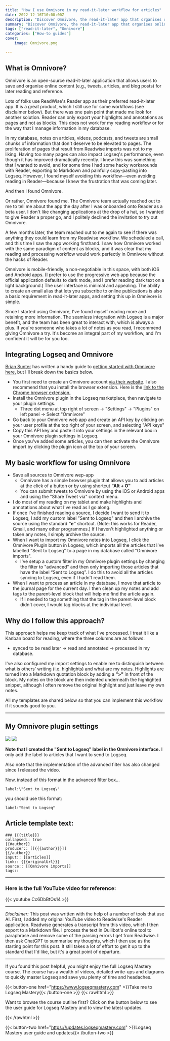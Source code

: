 ```yaml
---
title: "How I use Omnivore in my read-it-later workflow for articles"
date: 2022-12-16T10:00:00Z
description: "Discover Omnivore, the read-it-later app that organises online content and integrates seamlessly with Logseq."
summary: "Discover Omnivore, the read-it-later app that organises online content and integrates seamlessly with Logseq."
tags: ["read-it-later", "Omnivore"]
categories: ["How-to guides"]
cover:
    image: Omnivore.png

---
```


## What is Omnivore?

Omnivore is an open-source read-it-later application that allows users to save and organise online content (e.g., tweets, articles, and blog posts) for later reading and reference.

Lots of folks use ReadWise's Reader app as their preferred read-it-later app. It is a great product, which I still use for some workflows (see disclaimer below). But there was one pain point that made me look for another solution. Reader can only export your highlights and annotations as pages and not as blocks. This does not work for my reading workflow or for the way that I manage information in my database.

In my database, notes on articles, videos, podcasts, and tweets are small chunks of information that don't deserve to be elevated to pages. The proliferation of pages that result from Readwise imports was not to my liking. Having too many pages can also impact Logseq's performance, even though it has improved dramatically recently. I knew this was something that I wanted to avoid, and for some time I had some hacky workarounds with Reader, exporting to Markdown and painfully copy-pasting into Logseq. However, I found myself avoiding this workflow—even avoiding reading in Reader—because I knew the frustration that was coming later.

And then I found Omnivore.

Or rather, Omnivore found me. The Omnivore team actually reached out to me to tell me about the app the day after I was onboarded onto Reader as a beta user. I don't like changing applications at the drop of a hat, so I wanted to give Reader a proper go, and I politely declined the invitation to try out Omnivore. 

A few months later, the team reached out to me again to see if there was anything they could learn from my Readwise workflow. We scheduled a call, and this time I saw the app working firsthand. I saw how Omnivore worked with the same paradigm of content as blocks, and it was clear that my reading and processing workflow would work perfectly in Omnivore without the hacks of Reader.

Omnivore is mobile-friendly, a non-negotiable in this space, with both iOS and Android apps. (I prefer to use the progressive web app because the official application defaults to dark mode, and I prefer reading dark text on a light background.) The user interface is minimal and appealing.
The ability to create an email alias that lets you subscribe to online publications is also a basic requirement in read-it-later apps, and setting this up in Omnivore is simple. 

Since I started using Omnivore, I've found myself reading more and retaining more information. The seamless integration with Logseq is a major benefit, and the team has been great to interact with, which is always a plus. If you're someone who takes a lot of notes as you read, I recommend giving Omnivore a try. It's become an integral part of my workflow, and I'm confident it will be for you too.

## Integrating Logseq and Omnivore

[Brian Sunter](https://twitter.com/Bsunter) has written a handy guide to [getting started with Omnivore here](https://briansunter.com/pages/omnivore-logseq-guide), but I'll break down the basics below.

- You first need to create an Omnivore account [via their website](https://omnivore.app/). I also recommend that you install the browser extension. Here is the [link to the Chrome browser extension.](https://chrome.google.com/webstore/detail/omnivore/blkggjdmcfjdbmmmlfcpplkchpeaiiab?hl=en-GB)
- Install the Omnivore plugin in the Logseq marketplace, then navigate to your plugin settings.
  - Three dot menu at top right of screen -> "Settings" -> "Plugins" on left panel -> Select "Omnivore"
- Go back to your Omnivore web app and create an API key by clicking on your user profile at the top right of your screen, and selecting "API keys"
- Copy this API key and paste it into your settings in the relevant box in your Omnivore plugin settings in Logseq.
- Once you've added some articles, you can then activate the Omnivore import by clicking the plugin icon at the top of your screen.

## My basic workflow for using Omnivore

- Save all sources to Omnivore wep-app
  - Omnivore has a simple browser plugin that allows you to add articles at the click of a button or by using shortcut **"Alt + O"**
  - You can submit tweets to Omnivore by using the iOS or Android apps and using the "Share Tweet via" context menu.
- I do most of my reading on my tablet and make highlights and annotations about what I've read as I go along.
- If once I've finished reading a source, I decide I want to send it to Logseq, I add my custom label "Sent to Logseq" and then I archive the source using the standard **"e"** shortcut. (Note: this works for Reader, Gmail, and many other programmes.) If I haven't highlighted anything or taken any notes, I simply archive the source.
- When I want to import my Omnivore notes into Logseq, I click the Omnivore Plugin button in Logseq, which imports all the articles that I've labelled "Sent to Logseq" to a page in my database called "Omnivore imports".
  - I've setup a custom filter in my Omnivore plugin settings by changing the filter to "advanced" and then only importing those articles that have the label “Sent to Logseq”. I do this to avoid all the articles syncing to Logseq, even if I hadn't read them.
- When I want to process an article in my database, I move that article to the journal page for the current day. I then clean up my notes and add tags to the parent-level block that will help me find the article again.
  - If I needed to tag something that the tag in the parent-level block didn't cover, I would tag blocks at the individual level.

## Why do I follow this approach?

This approach helps me keep track of what I've processed. I treat it like a Kanban board for reading, where the three columns are as follows:

- synced to be read later -> read and annotated -> processed in my database.

I've also configured my import settings to enable me to distinguish between what is others' writing (i.e. highlights) and what are my notes. Highlights are turned into a Markdown quotation block by adding a **">"** in front of the block. My notes on the block are then indented underneath the highlighted snippet, although I often remove the original highlight and just leave my own notes.

All my templates are shared below so that you can implement this workflow if it sounds good to you.

---

## My Omnivore plugin settings

![](/Omnivore1.png)
![](/Omnivore2.png)

**Note that I created the "Sent to Logseq" label in the Omnivore interface.** I only add the label to articles that I want to send to Logseq.

Also note that the implementation of the advanced filter has also changed since I released the video.

Now, instead of this format in the advanced filter box... 
    
    label:\"Sent to Logseq\"

you should use this format:
    
    label:"Sent to Logseq"

## Article template text:

    ### {{{title}}}
    collapsed:: true
    {{#author}}
    producer:: [[{{{author}}}]]
    {{/author}}
    input:: [[articles]]
    link:: {{{originalUrl}}}
    source:: [[Omnivore imports]]
    tags::

---

### Here is the full YouTube video for reference:

{{< youtube Cc6DbBtOs14 >}}

---

*Disclaimer:*
This post was written with the help of a number of tools that use AI. First, I added my original YouTube video to Readwise's Reader application. Readwise generates a transcript from this video, which I then export to a Markdown file. I process the text in Quillbot's online tool to paraphrase and remove some of the parsing errors I get from Readwise. I then ask ChatGPT to summarise my thoughts, which I then use as the starting point for this post. It still takes a lot of effort to get it up to the standard that I'd like, but it's a great point of departure.

---

If you found this post helpful, you might enjoy the full Logseq Mastery course. The course has a wealth of videos, detailed write-ups and diagrams to quickly master Logseq and save you plenty of time and headaches.

{{< button-one href="https://www.logseqmastery.com" >}}Take me to Logseq Mastery{{< /button-one >}}
{{< rawhtml >}}
  <p class="speshal-fancy-custom">
    Want to browse the course outline first? Click on the button below to see the user guide for Logseq Mastery and to view the latest updates.
  </p>
{{< /rawhtml >}}


{{< button-two href="https://updates.logseqmastery.com" >}}Logseq Mastery user guide and updates{{< /button-two >}}